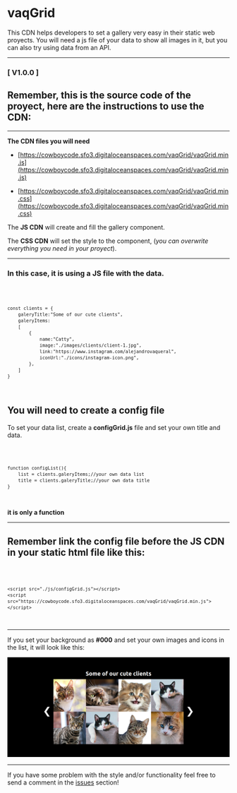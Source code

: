 # vaqGrid
This CDN helps developers to set a gallery very easy in their static web proyects.
You will need a js file of your data to show all images in it, but you can also try using data from an API.
____
### [ V1.0.0 ]

## Remember, this is the **source code** of the proyect, here are the instructions to use the **CDN**:

___

**The CDN files you will need**
* [https://cowboycode.sfo3.digitaloceanspaces.com/vaqGrid/vaqGrid.min.js](https://cowboycode.sfo3.digitaloceanspaces.com/vaqGrid/vaqGrid.min.js)

* [https://cowboycode.sfo3.digitaloceanspaces.com/vaqGrid/vaqGrid.min.css](https://cowboycode.sfo3.digitaloceanspaces.com/vaqGrid/vaqGrid.min.css)

The **JS CDN** will create and fill the gallery component.

The **CSS CDN** will set the style to the component, (*you can overwrite everything you need in your proyect*).

___

### In this case, it is using a **JS** file with the **data**.

<code>

    const clients = {
        galeryTitle:"Some of our cute clients",
        galeryItems: 
        [
            {
                name:"Catty",
                image:"./images/clients/client-1.jpg",
                link:"https://www.instagram.com/alejandrovaqueral",
                iconUrl:"./icons/instagram-icon.png",
            },
        ]
    }

</code>

## You will need to create a config file
 To set your data list, create a **configGrid.js** file and set your own title and data.

<code>

    function configList(){
        list = clients.galeryItems;//your own data list
        title = clients.galeryTitle;//your own data title
    }

</code>

**it is only a function**
 ___

## Remember link the config file before the **JS CDN** in your static html file like this:

<code>

    <script src="./js/configGrid.js"></script>
    <script src="https://cowboycode.sfo3.digitaloceanspaces.com/vaqGrid/vaqGrid.min.js"></script>
    
</code>

___

If you set your background as **#000** and set your own images and icons in the list, it will look like this:

![Gallery component image](./images/componentPreview.png)

___
If you have some problem with the style and/or functionality feel free to send a comment in the [issues](https://github.com/AlejandroVaqueraLopez/vaqGrid/issues) section!